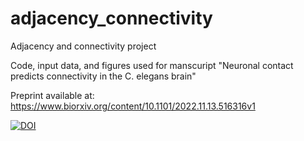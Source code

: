 # adjacency_connectivity
Adjacency and connectivity project

Code, input data, and figures used for manscuript "Neuronal contact predicts connectivity in the C. elegans brain" 

Preprint available at: https://www.biorxiv.org/content/10.1101/2022.11.13.516316v1


<a href="https://zenodo.org/badge/latestdoi/525506892"><img src="https://zenodo.org/badge/525506892.svg" alt="DOI"></a>

